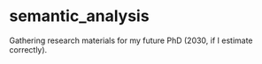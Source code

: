# semantic_analysis
Gathering research materials for my future PhD (2030, if I estimate correctly).
